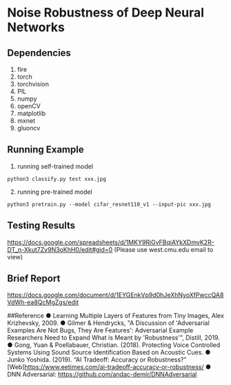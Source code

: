 # Noise Robustness of Deep Neural Networks

## Dependencies
1. fire
2. torch
3. torchvision
4. PIL
5. numpy
6. openCV
7. matplotlib
8. mxnet
9. gluoncv

## Running Example
1. running self-trained model
```
python3 classify.py test xxx.jpg 
```
2. running pre-trained model
```
python3 pretrain.py --model cifar_resnet110_v1 --input-pic xxx.jpg
```

## Testing Results
https://docs.google.com/spreadsheets/d/1MKY9RiGvFBqiAYkXDmvK2R-DT_n-Xkut7Zy9N3oKhH0/edit#gid=0
(Please use west.cmu.edu email to view)

## Brief Report
https://docs.google.com/document/d/1EYGEnkVp9d0hJeXhNyoXfPwccQA8VdWh-ea8QcMgZgs/edit

##Reference
● Learning Multiple Layers of Features from Tiny Images, Alex Krizhevsky, 2009.
● Gilmer & Hendrycks, "A Discussion of 'Adversarial Examples Are Not Bugs, They Are Features':
Adversarial Example Researchers Need to Expand What is Meant by 'Robustness'", Distill, 2019.
● Gong, Yuan & Poellabauer, Christian. (2018). Protecting Voice Controlled Systems Using Sound
Source Identification Based on Acoustic Cues.
● Junko Yoshida. (2019). “AI Tradeoff: Accuracy or Robustness?” [Web]https://www.eetimes.com/ai-tradeoff-accuracy-or-robustness/
● DNN Adversarial: https://github.com/andac-demir/DNNAdversarial
